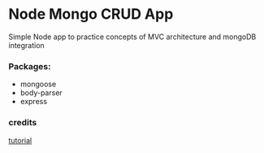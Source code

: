 #  Node Mongo CRUD App
Simple Node app to practice concepts of MVC architecture and mongoDB integration                                               
### Packages:
 - mongoose
 - body-parser
 - express

### credits

[tutorial](https://codeburst.io/writing-a-crud-app-with-node-js-and-mongodb-e0827cbbdafb)

